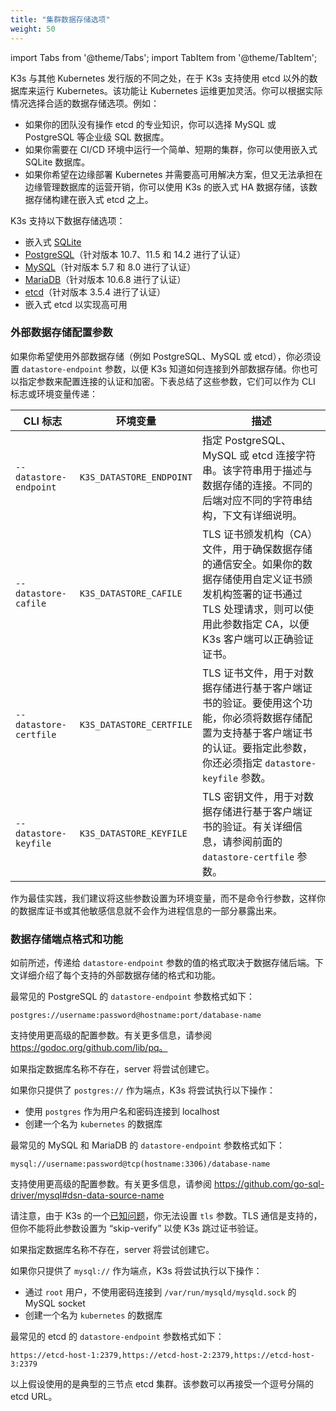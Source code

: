 ```yaml
---
title: "集群数据存储选项"
weight: 50
---
```


import Tabs from '@theme/Tabs';
import TabItem from '@theme/TabItem';

K3s 与其他 Kubernetes 发行版的不同之处，在于 K3s 支持使用 etcd 以外的数据库来运行 Kubernetes。该功能让 Kubernetes 运维更加灵活。你可以根据实际情况选择合适的数据存储选项。例如：

* 如果你的团队没有操作 etcd 的专业知识，你可以选择 MySQL 或 PostgreSQL 等企业级 SQL 数据库。
* 如果你需要在 CI/CD 环境中运行一个简单、短期的集群，你可以使用嵌入式 SQLite 数据库。
* 如果你希望在边缘部署 Kubernetes 并需要高可用解决方案，但又无法承担在边缘管理数据库的运营开销，你可以使用 K3s 的嵌入式 HA 数据存储，该数据存储构建在嵌入式 etcd 之上。

K3s 支持以下数据存储选项：

* 嵌入式 [SQLite](https://www.sqlite.org/index.html)
* [PostgreSQL](https://www.postgresql.org/)（针对版本 10.7、11.5 和 14.2 进行了认证）
* [MySQL](https://www.mysql.com/)（针对版本 5.7 和 8.0 进行了认证）
* [MariaDB](https://mariadb.org/)（针对版本 10.6.8 进行了认证）
* [etcd](https://etcd.io/)（针对版本 3.5.4 进行了认证）
* 嵌入式 etcd 以实现高可用

### 外部数据存储配置参数
如果你希望使用外部数据存储（例如 PostgreSQL、MySQL 或 etcd），你必须设置 `datastore-endpoint` 参数，以便 K3s 知道如何连接到外部数据存储。你也可以指定参数来配置连接的认证和加密。下表总结了这些参数，它们可以作为 CLI 标志或环境变量传递：

| CLI 标志 | 环境变量 | 描述 |
------------|-------------|------------------
| `--datastore-endpoint` | `K3S_DATASTORE_ENDPOINT` | 指定 PostgreSQL、MySQL 或 etcd 连接字符串。该字符串用于描述与数据存储的连接。不同的后端对应不同的字符串结构，下文有详细说明。 |
| `--datastore-cafile` | `K3S_DATASTORE_CAFILE` | TLS 证书颁发机构（CA）文件，用于确保数据存储的通信安全。如果你的数据存储使用自定义证书颁发机构签署的证书通过 TLS 处理请求，则可以使用此参数指定 CA，以便 K3s 客户端可以正确验证证书。 |
| `--datastore-certfile` | `K3S_DATASTORE_CERTFILE` | TLS 证书文件，用于对数据存储进行基于客户端证书的验证。要使用这个功能，你必须将数据存储配置为支持基于客户端证书的认证。要指定此参数，你还必须指定 `datastore-keyfile` 参数。 |
| `--datastore-keyfile` | `K3S_DATASTORE_KEYFILE` | TLS 密钥文件，用于对数据存储进行基于客户端证书的验证。有关详细信息，请参阅前面的 `datastore-certfile` 参数。 |

作为最佳实践，我们建议将这些参数设置为环境变量，而不是命令行参数，这样你的数据库证书或其他敏感信息就不会作为进程信息的一部分暴露出来。

### 数据存储端点格式和功能
如前所述，传递给 `datastore-endpoint` 参数的值的格式取决于数据存储后端。下文详细介绍了每个支持的外部数据存储的格式和功能。

<Tabs>
<TabItem value="PostgreSQL">


最常见的 PostgreSQL 的 `datastore-endpoint` 参数格式如下：

`postgres://username:password@hostname:port/database-name`

支持使用更高级的配置参数。有关更多信息，请参阅 https://godoc.org/github.com/lib/pq。

如果指定数据库名称不存在，server 将尝试创建它。

如果你只提供了 `postgres://` 作为端点，K3s 将尝试执行以下操作：

- 使用 `postgres` 作为用户名和密码连接到 localhost
- 创建一个名为 `kubernetes` 的数据库

</TabItem>
<TabItem value="MySQL / MariaDB">

最常见的 MySQL 和 MariaDB 的 `datastore-endpoint` 参数格式如下：

`mysql://username:password@tcp(hostname:3306)/database-name`

支持使用更高级的配置参数。有关更多信息，请参阅 https://github.com/go-sql-driver/mysql#dsn-data-source-name

请注意，由于 K3s 的一个[已知问题](https://github.com/k3s-io/k3s/issues/1093)，你无法设置 `tls` 参数。TLS 通信是支持的，但你不能将此参数设置为 “skip-verify” 以使 K3s 跳过证书验证。

如果指定数据库名称不存在，server 将尝试创建它。

如果你只提供了 `mysql://` 作为端点，K3s 将尝试执行以下操作：

- 通过 `root` 用户，不使用密码连接到 `/var/run/mysqld/mysqld.sock` 的 MySQL socket
- 创建一个名为 `kubernetes` 的数据库

</TabItem>

<TabItem value="etcd">

最常见的 etcd 的 `datastore-endpoint` 参数格式如下：

`https://etcd-host-1:2379,https://etcd-host-2:2379,https://etcd-host-3:2379`

以上假设使用的是典型的三节点 etcd 集群。该参数可以再接受一个逗号分隔的 etcd URL。

</TabItem>
</Tabs>